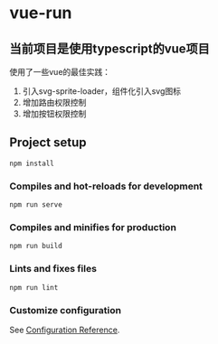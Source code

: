 # vue-run

## 当前项目是使用typescript的vue项目 ##

使用了一些vue的最佳实践：
1. 引入svg-sprite-loader，组件化引入svg图标
2. 增加路由权限控制
3. 增加按钮权限控制

## Project setup
```
npm install
```

### Compiles and hot-reloads for development
```
npm run serve
```

### Compiles and minifies for production
```
npm run build
```

### Lints and fixes files
```
npm run lint
```

### Customize configuration
See [Configuration Reference](https://cli.vuejs.org/config/).
